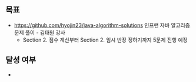 ## 목표

- https://github.com/hyojin23/java-algorithm-solutions 인프런 자바 알고리즘 문제 풀이 - 김태원 강사
  - Section 2. 점수 계산부터 Section 2. 임시 반장 정하기까지 5문제 진행 예정

## 달성 여부
-
